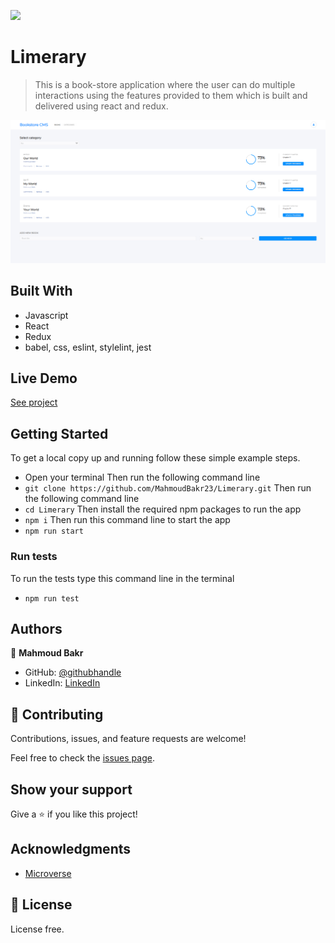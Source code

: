 ![](https://img.shields.io/badge/Microverse-blueviolet)

# Limerary

> This is a book-store application where the user can do multiple interactions using the features provided to them which is built and delivered using react and redux.

![screenshot](./src/Screenshot.png)

## Built With

- Javascript
- React
- Redux
- babel, css, eslint, stylelint, jest

## Live Demo

[See project](https://limerary.herokuapp.com/)

## Getting Started

To get a local copy up and running follow these simple example steps.

- Open your terminal
Then run the following command line
- `git clone https://github.com/MahmoudBakr23/Limerary.git`
Then run the following command line
- `cd Limerary`
Then install the required npm packages to run the app
- `npm i`
Then run this command line to start the app
- `npm run start`

### Run tests
To run the tests type this command line in the terminal
- `npm run test`

## Authors

👤 **Mahmoud Bakr**

- GitHub: [@githubhandle](https://github.com/MahmoudBakr23)
- LinkedIn: [LinkedIn](https://www.linkedin.com/in/m-bakr/)

## 🤝 Contributing

Contributions, issues, and feature requests are welcome!

Feel free to check the [issues page](https://github.com/MahmoudBakr23/Limerary/issues).

## Show your support

Give a ⭐️ if you like this project!

## Acknowledgments

- [Microverse](https://www.microverse.org/)

## 📝 License

License free.